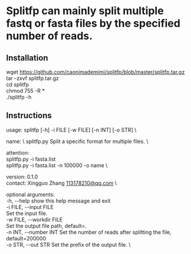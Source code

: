 # Splitfp can mainly split multiple fastq or fasta files by the specified number of reads.
## Installation
wget https://github.com/caonimademimi/splitfp/blob/master/splitfp.tar.gz \
tar -zxvf splitfp.tar.gz \
cd splitfp \
chmod 755 -R * \
./splitfp -h

## Instructions
usage: splitfp [-h] -i FILE [-w FILE] [-n INT] [-o STR] \

name: \ 
    splitfp.py  Split a specific format for multiple files. \

attention: \
    splitfp.py -i fasta.list \
    splitfp.py -i fasta.list -n 100000 -o name \

version: 0.1.0 \
contact:  Xingguo Zhang <113178210@qq.com> \  

optional arguments: \
  -h, --help            show this help message and exit \
  -i FILE, --input FILE \
                        Set the input file. \
  -w FILE, --workdir FILE \
                        Set the output file path, default=. \
  -n INT, --number INT  Set the number of reads after splitting the file, \
                        default=200000 \
  -o STR, --out STR     Set the prefix of the output file. \

